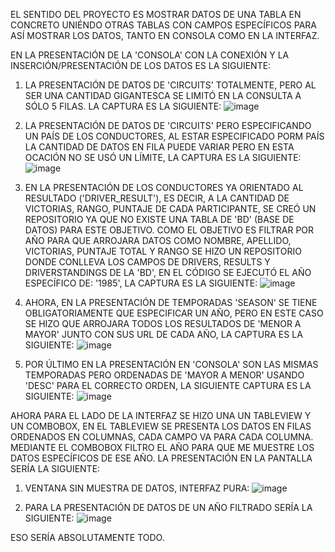 EL SENTIDO DEL PROYECTO ES MOSTRAR DATOS DE UNA TABLA EN CONCRETO UNIÉNDO OTRAS TABLAS CON CAMPOS ESPECÍFICOS PARA ASÍ MOSTRAR LOS DATOS, TANTO EN CONSOLA COMO EN LA INTERFAZ.

EN LA PRESENTACIÓN DE LA 'CONSOLA' CON LA CONEXIÓN Y LA INSERCIÓN/PRESENTACIÓN DE LOS DATOS ES LA SIGUIENTE:

1. LA PRESENTACIÓN DE DATOS DE 'CIRCUITS' TOTALMENTE, PERO AL SER UNA CANTIDAD GIGANTESCA SE LIMITÓ EN LA CONSULTA A SÓLO 5 FILAS. LA CAPTURA ES LA SIGUIENTE:
![image](https://github.com/user-attachments/assets/a2a0bb08-f0aa-4dab-a648-e1d87a53cee4)

2. LA PRESENTACIÓN DE DATOS DE 'CIRCUITS' PERO ESPECIFICANDO UN PAÍS DE LOS CONDUCTORES, AL ESTAR ESPECIFICADO PORM PAÍS LA CANTIDAD DE DATOS EN FILA PUEDE VARIAR PERO EN ESTA OCACIÓN NO SE USÓ UN LÍMITE, LA CAPTURA ES LA SIGUIENTE:
![image](https://github.com/user-attachments/assets/3b46149f-f1dd-41d9-bd05-6da7d5a2cb9f)

3. EN LA PRESENTACIÓN DE LOS CONDUCTORES YA ORIENTADO AL RESULTADO ('DRIVER_RESULT'), ES DECIR, A LA CANTIDAD DE VICTORIAS, RANGO, PUNTAJE DE CADA PARTICIPANTE, SE CREÓ UN REPOSITORIO YA QUE NO EXISTE UNA TABLA DE 'BD' (BASE DE DATOS) PARA ESTE OBJETIVO. COMO EL OBJETIVO ES FILTRAR POR AÑO PARA QUE ARROJARA DATOS COMO NOMBRE, APELLIDO, VICTORIAS, PUNTAJE TOTAL Y RANGO SE HIZO UN REPOSITORIO DONDE CONLLEVA LOS CAMPOS DE DRIVERS, RESULTS Y DRIVERSTANDINGS DE LA 'BD', EN EL CÓDIGO SE EJECUTÓ EL AÑO ESPECÍFICO DE: '1985', LA CAPTURA ES LA SIGUIENTE:
![image](https://github.com/user-attachments/assets/7872f753-7ef1-4a20-b37d-2f748c8d5f29)

4. AHORA, EN LA PRESENTACIÓN DE TEMPORADAS 'SEASON' SE TIENE OBLIGATORIAMENTE QUE ESPECIFICAR UN AÑO, PERO EN ESTE CASO SE HIZO QUE ARROJARA TODOS LOS RESULTADOS DE 'MENOR A MAYOR' JUNTO CON SUS URL DE CADA AÑO, LA CAPTURA ES LA SIGUIENTE:
![image](https://github.com/user-attachments/assets/e077bcb1-1053-4d85-bac9-772f8ec3ef56)

5. POR ÚLTIMO EN LA PRESENTACIÓN EN 'CONSOLA' SON LAS MISMAS TEMPORADAS PERO ORDENADAS DE 'MAYOR A MENOR' USANDO 'DESC' PARA EL CORRECTO ORDEN, LA SIGUIENTE CAPTURA ES LA SIGUIENTE:
![image](https://github.com/user-attachments/assets/23400576-72f6-4aec-b6a7-c01c1c8584d0)

AHORA PARA EL LADO DE LA INTERFAZ SE HIZO UNA UN TABLEVIEW Y UN COMBOBOX, EN EL TABLEVIEW SE PRESENTA LOS DATOS EN FILAS ORDENADOS EN COLUMNAS, CADA CAMPO VA PARA CADA COLUMNA. MEDIANTE EL COMBOBOX FILTRO EL AÑO PARA QUE ME MUESTRE LOS DATOS ESPECÍFICOS DE ESE AÑO. LA PRESENTACIÓN EN LA PANTALLA SERÍA LA SIGUIENTE:

1. VENTANA SIN MUESTRA DE DATOS, INTERFAZ PURA:
![image](https://github.com/user-attachments/assets/1aa01c34-cec5-46a3-8a66-3ff88eb2214a)

2. PARA LA PRESENTACIÓN DE DATOS DE UN AÑO FILTRADO SERÍA LA SIGUIENTE:
![image](https://github.com/user-attachments/assets/b7cd1c0a-7f70-41c7-ba91-99c291fbc5c3)

ESO SERÍA ABSOLUTAMENTE TODO.
